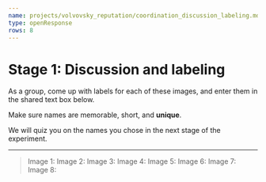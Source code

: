 ```yaml
---
name: projects/volvovsky_reputation/coordination_discussion_labeling.md
type: openResponse
rows: 8
---
```


# Stage 1: Discussion and labeling

As a group, come up with labels for each of these images, and enter them in the shared text box below.

Make sure names are memorable, short, and **unique**.

We will quiz you on the names you chose in the next stage of the experiment.

---

> Image 1:
> Image 2:
> Image 3:
> Image 4:
> Image 5:
> Image 6:
> Image 7:
> Image 8:
